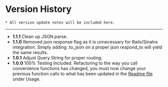 Version History
====
    * All version update notes will be included here.
----

* **1.1.1** Clean up JSON.parse.
* **1.1.0** Removed json response flag as it is unnecessary for Rails/Sinatra integration. Simply adding .to_json on a proper json respond_to will yield the same results.
* **1.0.1** Adjust Query String for proper routing.
* **1.0.0** 100% Testing Included. Refactoring to the way you call convenience functions has changed, you must now change
        your previous function calls to what has been updated in the [Readme file](https://github.com/JMolinaro/usabilla_api/blob/master/README.md) under Usage.
